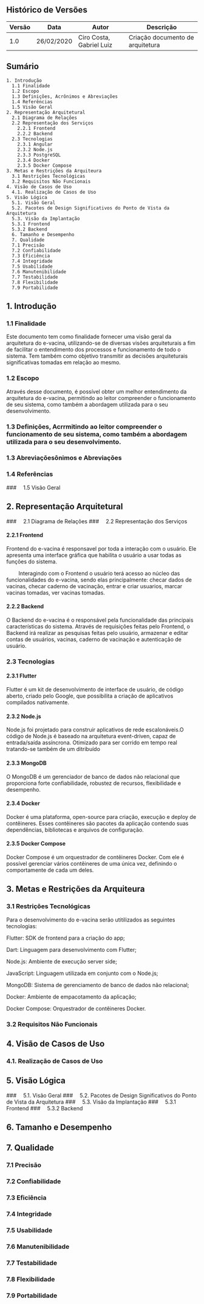 ## Histórico de Versões
| Versão  |  Data  | Autor  |  Descrição  |
| ------------------- | ------------------- | ------------------- | ------------------- |
|  1.0 |  26/02/2020 | Ciro Costa, Gabriel Luiz |  Criação documento de arquitetura |



## Sumário
    1. Introdução
      1.1 Finalidade
      1.2 Escopo
      1.3 Definições, Acrônimos e Abreviações
      1.4 Referências
      1.5 Visão Geral
    2. Representação Arquitetural
      2.1 Diagrama de Relações
      2.2 Representação dos Serviços
        2.2.1 Frontend
        2.2.2 Backend
      2.3 Tecnologias
        2.3.1 Angular
        2.3.2 Node.js
        2.3.3 PostgreSQL
        2.3.4 Docker
        2.3.5 Docker Compose
    3. Metas e Restrições da Arquiteura
      3.1 Restrições Tecnológicas
      3.2 Requisitos Não Funcionais
    4. Visão de Casos de Uso
      4.1. Realização de Casos de Uso
    5. Visão Lógica
      5.1. Visão Geral
      5.2. Pacotes de Design Significativos do Ponto de Vista da Arquitetura
      5.3. Visão da Implantação
      5.3.1 Frontend
      5.3.2 Backend
      6. Tamanho e Desempenho
      7. Qualidade
      7.1 Precisão
      7.2 Confiabilidade
      7.3 Eficiência
      7.4 Integridade
      7.5 Usabilidade
      7.6 Manutenibilidade
      7.7 Testabilidade
      7.8 Flexibilidade
      7.9 Portabilidade

## 1. Introdução

### 1.1 Finalidade
  Este documento tem como finalidade fornecer uma visão geral da arquitetura do e-vacina, utilizando-se de diversas visões arquiteturais a fim de facilitar o entendimento dos processos e funcionamento de todo o sistema. Tem também como objetivo transmitir as decisões arquiteturais significativas tomadas em relação ao mesmo.

### 1.2 Escopo
 Através desse documento, é possível obter um melhor entendimento da arquitetura do e-vacina, permitindo ao leitor compreender o funcionamento de seu sistema, como também a abordagem utilizada para o seu desenvolvimento.

### 1.3 Definições, Acrrmitindo ao leitor compreender o funcionamento de seu sistema, como também a abordagem utilizada para o seu desenvolvimento.

### 1.3 Abreviaçõesônimos e Abreviações

### 1.4 Referências
###  1.5 Visão Geral
## 2. Representação Arquitetural
###  2.1 Diagrama de Relações
###  2.2 Representação dos Serviços
#### 2.2.1 Frontend
 Frontend do e-vacina é responsavel por toda a interação com o usuário. Ele apresenta uma interface gráfica que habilita o usuário a usar todas as funções do sistema.

   Interagindo com o Frontend o usuário terá acesso ao núcleo das funcionalidades do e-vacina, sendo elas principalmente: checar dados de vacinas, checar caderno de vacinação, entrar e criar usuarios, marcar vacinas tomadas, ver vacinas tomadas. 


#### 2.2.2 Backend
  O Backend do e-vacina é o responsável pela funcionalidade das principais características do sistema. Através de requisições feitas pelo Frontend, o Backend irá realizar as pesquisas feitas pelo usuário, armazenar e editar contas de usuários, vacinas, caderno de vacinação e autenticação de usuário.

### 2.3 Tecnologias
 #### 2.3.1 Flutter
 Flutter é um kit de desenvolvimento de interface de usuário, de código aberto, criado pelo Google, que possibilita a criação de aplicativos compilados nativamente.
 #### 2.3.2 Node.js
 Node.js foi projetado para construir aplicativos de rede escalonáveis.O código de Node.js é baseado na arquitetura event-driven, capaz de entrada/saída assíncrona. Otimizado para ser corrido em tempo real tratando-se também de um ditribuído
 #### 2.3.3 MongoDB
 O MongoDB é um gerenciador de banco de dados não relacional que proporciona forte confiabilidade, robustez de recursos, flexibilidade e desempenho.
 #### 2.3.4 Docker
 Docker é uma plataforma, open-source para criação, execução e deploy de contêineres. Esses contêineres são pacotes da aplicação contendo suas dependências, bibliotecas e arquivos de configuração.
 #### 2.3.5 Docker Compose
 Docker Compose é um orquestrador de contêineres Docker. Com ele é possível gerenciar vários contêineres de uma única vez, definindo o comportamente de cada um deles.
## 3. Metas e Restrições da Arquiteura
### 3.1 Restrições Tecnológicas
Para o desenvolvimento do e-vacina serão utitilizados as seguintes tecnologias:

Flutter: SDK de frontend para a criação do app;

Dart: Linguagem para desenvolvimento com Flutter;

Node.js: Ambiente de execução server side;

JavaScript: Linguagem utilizada em conjunto com o Node.js;

MongoDB: Sistema de gerenciamento de banco de dados não relacional;

Docker: Ambiente de empacotamento da aplicação;

Docker Compose: Orquestrador de contêineres Docker.
### 3.2 Requisitos Não Funcionais
## 4. Visão de Casos de Uso
### 4.1. Realização de Casos de Uso
## 5. Visão Lógica
###  5.1. Visão Geral
###  5.2. Pacotes de Design Significativos do Ponto de Vista da Arquitetura
###  5.3. Visão da Implantação
###  5.3.1 Frontend
###  5.3.2 Backend
## 6. Tamanho e Desempenho
## 7. Qualidade
### 7.1 Precisão
### 7.2 Confiabilidade
### 7.3 Eficiência
### 7.4 Integridade
### 7.5 Usabilidade
### 7.6 Manutenibilidade
### 7.7 Testabilidade
### 7.8 Flexibilidade
### 7.9 Portabilidade